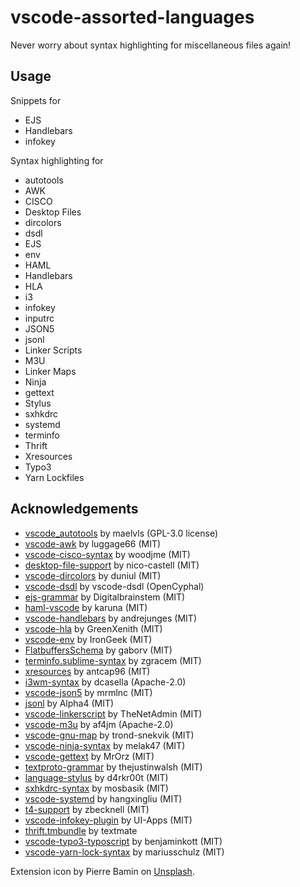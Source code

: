 # vscode-assorted-languages

Never worry about syntax highlighting for miscellaneous files again!

## Usage

Snippets for

- EJS
- Handlebars
- infokey

Syntax highlighting for

- autotools
- AWK
- CISCO
- Desktop Files
- dircolors
- dsdl
- EJS
- env
- HAML
- Handlebars
- HLA
- i3
- infokey
- inputrc
- JSON5
- jsonl
- Linker Scripts
- M3U
- Linker Maps
- Ninja
- gettext
- Stylus
- sxhkdrc
- systemd
- terminfo
- Thrift
- Xresources
- Typo3
- Yarn Lockfiles

## Acknowledgements

- [vscode_autotools](https://github.com/maelvls/vscode_autotools) by maelvls (GPL-3.0 license)
- [vscode-awk](https://github.com/luggage66/vscode-awk) by luggage66 (MIT)
- [vscode-cisco-syntax](https://github.com/woodjme/vscode-cisco-syntax) by woodjme (MIT)
- [desktop-file-support](https://github.com/nico-castell/desktop-file-support) by nico-castell (MIT)
- [vscode-dircolors](https://github.com/duniul/vscode-dircolors) by duniul (MIT)
- [vscode-dsdl](https://github.com/OpenCyphal/vscode-dsdl) by vscode-dsdl (OpenCyphal)
- [ejs-grammar](https://github.com/Digitalbrainstem/ejs-grammar) by Digitalbrainstem (MIT)
- [haml-vscode](https://github.com/karuna/haml-vscode) by karuna (MIT)
- [vscode-handlebars](https://github.com/andrejunges/vscode-handlebars) by andrejunges (MIT)
- [vscode-hla](https://github.com/GreenXenith/vscode-hla) by GreenXenith (MIT)
- [vscode-env](https://github.com/IronGeek/vscode-env) by IronGeek (MIT)
- [FlatbuffersSchema](https://github.com/gaborv/FlatbuffersSchema) by gaborv (MIT)
- [terminfo.sublime-syntax](https://github.com/zgracem/terminfo.sublime-syntax) by zgracem (MIT)
- [xresources](https://github.com/antcap96/xresources) by antcap96 (MIT)
- [i3wm-syntax](https://github.com/dcasella/i3wm-syntax) by dcasella (Apache-2.0)
- [vscode-json5](https://github.com/mrmlnc/vscode-json5) by mrmlnc (MIT)
- [jsonl](https://github.com/Alpha4/jsonl) by Alpha4 (MIT)
- [vscode-linkerscript](https://github.com/TheNetAdmin/vscode-linkerscript) by TheNetAdmin (MIT)
- [vscode-m3u](https://github.com/af4jm/vscode-m3u) by af4jm (Apache-2.0)
- [vscode-gnu-map](https://github.com/trond-snekvik/vscode-gnu-map) by trond-snekvik (MIT)
- [vscode-ninja-syntax](https://github.com/melak47/vscode-ninja-syntax) by melak47 (MIT)
- [vscode-gettext](https://github.com/MrOrz/vscode-gettext) by MrOrz (MIT)
- [textproto-grammar](https://github.com/thejustinwalsh/textproto-grammar) by thejustinwalsh (MIT)
- [language-stylus](https://github.com/d4rkr00t/language-stylus) by d4rkr00t (MIT)
- [sxhkdrc-syntax](https://github.com/mosbasik/sxhkdrc-syntax) by mosbasik (MIT)
- [vscode-systemd](https://github.com/hangxingliu/vscode-systemd) by hangxingliu (MIT)
- [t4-support](https://github.com/zbecknell/t4-support) by zbecknell (MIT)
- [vscode-infokey-plugin](https://github.com/UI-Apps/vscode-infokey-plugin) by UI-Apps (MIT)
- [thrift.tmbundle](https://github.com/textmate/thrift.tmbundle) by textmate
- [vscode-typo3-typoscript](https://github.com/benjaminkott/vscode-typo3-typoscript) by benjaminkott (MIT)
- [vscode-yarn-lock-syntax](https://github.com/mariusschulz/vscode-yarn-lock-syntax) by mariusschulz (MIT)

Extension icon by Pierre Bamin on [Unsplash](https://unsplash.com/photos/BFvNJXf2rpg).
